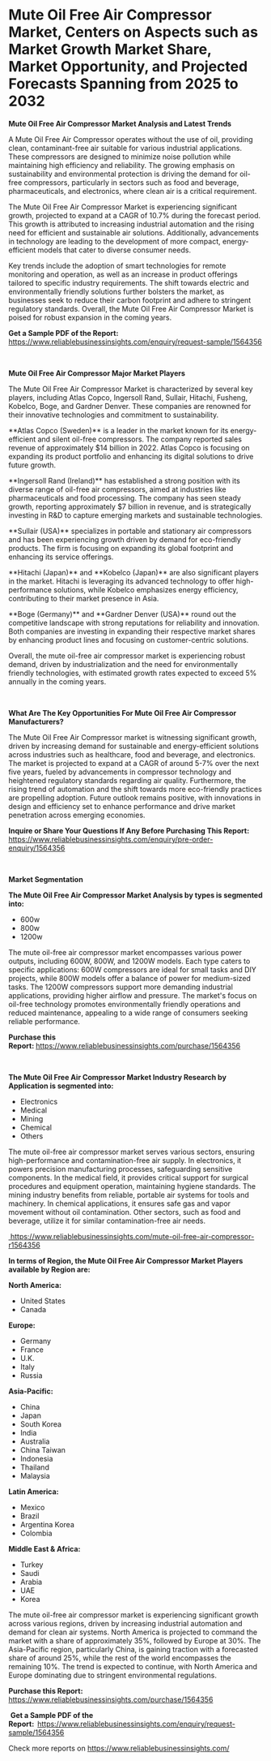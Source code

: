 <p><h1>Mute Oil Free Air Compressor Market, Centers on Aspects such as Market Growth Market Share, Market Opportunity, and Projected Forecasts Spanning from 2025 to 2032</h1></p><p><strong>Mute Oil Free Air Compressor Market Analysis and Latest Trends</strong></p>
<p><p>A Mute Oil Free Air Compressor operates without the use of oil, providing clean, contaminant-free air suitable for various industrial applications. These compressors are designed to minimize noise pollution while maintaining high efficiency and reliability. The growing emphasis on sustainability and environmental protection is driving the demand for oil-free compressors, particularly in sectors such as food and beverage, pharmaceuticals, and electronics, where clean air is a critical requirement.</p><p>The Mute Oil Free Air Compressor Market is experiencing significant growth, projected to expand at a CAGR of 10.7% during the forecast period. This growth is attributed to increasing industrial automation and the rising need for efficient and sustainable air solutions. Additionally, advancements in technology are leading to the development of more compact, energy-efficient models that cater to diverse consumer needs. </p><p>Key trends include the adoption of smart technologies for remote monitoring and operation, as well as an increase in product offerings tailored to specific industry requirements. The shift towards electric and environmentally friendly solutions further bolsters the market, as businesses seek to reduce their carbon footprint and adhere to stringent regulatory standards. Overall, the Mute Oil Free Air Compressor Market is poised for robust expansion in the coming years.</p></p>
<p><strong>Get a Sample PDF of the Report:&nbsp;</strong> <a href="https://www.reliablebusinessinsights.com/enquiry/request-sample/1564356?utm_campaign=2335&utm_medium=2&utm_source=Github&utm_content=ia&utm_term=11042025&utm_id=mute-oil-free-air-compressor">https://www.reliablebusinessinsights.com/enquiry/request-sample/1564356</a></p>
<p>&nbsp;</p>
<p><strong>Mute Oil Free Air Compressor Major Market Players</strong></p>
<p><p>The Mute Oil Free Air Compressor Market is characterized by several key players, including Atlas Copco, Ingersoll Rand, Sullair, Hitachi, Fusheng, Kobelco, Boge, and Gardner Denver. These companies are renowned for their innovative technologies and commitment to sustainability.</p><p>**Atlas Copco (Sweden)** is a leader in the market known for its energy-efficient and silent oil-free compressors. The company reported sales revenue of approximately $14 billion in 2022. Atlas Copco is focusing on expanding its product portfolio and enhancing its digital solutions to drive future growth.</p><p>**Ingersoll Rand (Ireland)** has established a strong position with its diverse range of oil-free air compressors, aimed at industries like pharmaceuticals and food processing. The company has seen steady growth, reporting approximately $7 billion in revenue, and is strategically investing in R&D to capture emerging markets and sustainable technologies.</p><p>**Sullair (USA)** specializes in portable and stationary air compressors and has been experiencing growth driven by demand for eco-friendly products. The firm is focusing on expanding its global footprint and enhancing its service offerings.</p><p>**Hitachi (Japan)** and **Kobelco (Japan)** are also significant players in the market. Hitachi is leveraging its advanced technology to offer high-performance solutions, while Kobelco emphasizes energy efficiency, contributing to their market presence in Asia.</p><p>**Boge (Germany)** and **Gardner Denver (USA)** round out the competitive landscape with strong reputations for reliability and innovation. Both companies are investing in expanding their respective market shares by enhancing product lines and focusing on customer-centric solutions.</p><p>Overall, the mute oil-free air compressor market is experiencing robust demand, driven by industrialization and the need for environmentally friendly technologies, with estimated growth rates expected to exceed 5% annually in the coming years.</p></p>
<p>&nbsp;</p>
<p><strong>What Are The Key Opportunities For Mute Oil Free Air Compressor Manufacturers?</strong></p>
<p><p>The Mute Oil Free Air Compressor market is witnessing significant growth, driven by increasing demand for sustainable and energy-efficient solutions across industries such as healthcare, food and beverage, and electronics. The market is projected to expand at a CAGR of around 5-7% over the next five years, fueled by advancements in compressor technology and heightened regulatory standards regarding air quality. Furthermore, the rising trend of automation and the shift towards more eco-friendly practices are propelling adoption. Future outlook remains positive, with innovations in design and efficiency set to enhance performance and drive market penetration across emerging economies.</p></p>
<p><strong>Inquire or Share Your Questions If Any Before Purchasing This Report:</strong> <a href="https://www.reliablebusinessinsights.com/enquiry/pre-order-enquiry/1564356?utm_campaign=2335&utm_medium=2&utm_source=Github&utm_content=ia&utm_term=11042025&utm_id=mute-oil-free-air-compressor">https://www.reliablebusinessinsights.com/enquiry/pre-order-enquiry/1564356</a></p>
<p>&nbsp;</p>
<p><strong>Market Segmentation</strong></p>
<p><strong>The Mute Oil Free Air Compressor Market Analysis by types is segmented into:</strong></p>
<p><ul><li>600w</li><li>800w</li><li>1200w</li></ul></p>
<p><p>The mute oil-free air compressor market encompasses various power outputs, including 600W, 800W, and 1200W models. Each type caters to specific applications: 600W compressors are ideal for small tasks and DIY projects, while 800W models offer a balance of power for medium-sized tasks. The 1200W compressors support more demanding industrial applications, providing higher airflow and pressure. The market's focus on oil-free technology promotes environmentally friendly operations and reduced maintenance, appealing to a wide range of consumers seeking reliable performance.</p></p>
<p><strong>Purchase this Report:&nbsp;</strong><a href="https://www.reliablebusinessinsights.com/purchase/1564356?utm_campaign=2335&utm_medium=2&utm_source=Github&utm_content=ia&utm_term=11042025&utm_id=mute-oil-free-air-compressor">https://www.reliablebusinessinsights.com/purchase/1564356</a></p>
<p>&nbsp;</p>
<p><strong>The Mute Oil Free Air Compressor Market Industry Research by Application is segmented into:</strong></p>
<p><ul><li>Electronics</li><li>Medical</li><li>Mining</li><li>Chemical</li><li>Others</li></ul></p>
<p><p>The mute oil-free air compressor market serves various sectors, ensuring high-performance and contamination-free air supply. In electronics, it powers precision manufacturing processes, safeguarding sensitive components. In the medical field, it provides critical support for surgical procedures and equipment operation, maintaining hygiene standards. The mining industry benefits from reliable, portable air systems for tools and machinery. In chemical applications, it ensures safe gas and vapor movement without oil contamination. Other sectors, such as food and beverage, utilize it for similar contamination-free air needs.</p></p>
<p><a href="https://www.reliablebusinessinsights.com/mute-oil-free-air-compressor-r1564356?utm_campaign=2335&utm_medium=2&utm_source=Github&utm_content=ia&utm_term=11042025&utm_id=mute-oil-free-air-compressor">&nbsp;https://www.reliablebusinessinsights.com/mute-oil-free-air-compressor-r1564356</a></p>
<p><strong>In terms of Region, the Mute Oil Free Air Compressor Market Players available by Region are:</strong></p>
<p>
    <p> <strong> North America: </strong>
        <ul>
            <li>United States</li>
            <li>Canada</li>
        </ul>
        </p> 
    <p> <strong> Europe: </strong>
        <ul>
            <li>Germany</li>
            <li>France</li>
            <li>U.K.</li>
            <li>Italy</li>
            <li>Russia</li>
        </ul>
        </p> 
    <p> <strong> Asia-Pacific: </strong>
        <ul>
            <li>China</li>
            <li>Japan</li>
            <li>South Korea</li>
            <li>India</li>
            <li>Australia</li>
            <li>China Taiwan</li>
            <li>Indonesia</li>
            <li>Thailand</li>
            <li>Malaysia</li>
        </ul>
        </p> 
    <p> <strong> Latin America: </strong>
        <ul>
            <li>Mexico</li>
            <li>Brazil</li>
            <li>Argentina Korea</li>
            <li>Colombia</li>
        </ul>
        </p> 
    <p> <strong> Middle East & Africa: </strong>
        <ul>
            <li>Turkey</li>
            <li>Saudi</li>
            <li>Arabia</li>
            <li>UAE</li>
            <li>Korea</li>
        </ul>
    </p>
    </p>
<p><p>The mute oil-free air compressor market is experiencing significant growth across various regions, driven by increasing industrial automation and demand for clean air systems. North America is projected to command the market with a share of approximately 35%, followed by Europe at 30%. The Asia-Pacific region, particularly China, is gaining traction with a forecasted share of around 25%, while the rest of the world encompasses the remaining 10%. The trend is expected to continue, with North America and Europe dominating due to stringent environmental regulations.</p></p>
<p><strong>Purchase this Report: </strong><a href="https://www.reliablebusinessinsights.com/purchase/1564356?utm_campaign=2335&utm_medium=2&utm_source=Github&utm_content=ia&utm_term=11042025&utm_id=mute-oil-free-air-compressor">https://www.reliablebusinessinsights.com/purchase/1564356</a></p>
<p>&nbsp;<strong>Get a Sample PDF of the Report:&nbsp;&nbsp;</strong><a href="https://www.reliablebusinessinsights.com/enquiry/request-sample/1564356?utm_campaign=2335&utm_medium=2&utm_source=Github&utm_content=ia&utm_term=11042025&utm_id=mute-oil-free-air-compressor">https://www.reliablebusinessinsights.com/enquiry/request-sample/1564356</a></p>
<p><strong></strong></p>
<p>Check more reports on <a href="https://www.reliablebusinessinsights.com/?utm_campaign=2335&utm_medium=2&utm_source=Github&utm_content=ia&utm_term=11042025&utm_id=mute-oil-free-air-compressor">https://www.reliablebusinessinsights.com/</a></p>